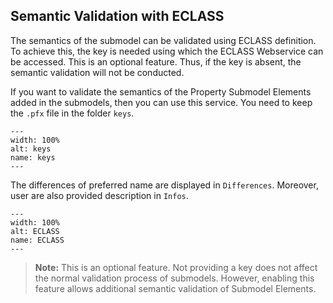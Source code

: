 ## Semantic Validation with ECLASS

The semantics of the submodel can be validated using ECLASS definition. To achieve this, the key is needed using which the ECLASS Webservice can be accessed. This is an optional feature. Thus, if the key is absent, the semantic validation will not be conducted. 

If you want to validate the semantics of the Property Submodel Elements added in the submodels, then you can use this service. You need to keep the `.pfx` file in the folder `keys`. 

```{figure} ./images/keys.png
---
width: 100%
alt: keys
name: keys
---
```

The differences of preferred name are displayed in `Differences`. Moreover, user are also provided description in `Infos`. 
```{figure} ./images/ECLASS.jpeg
---
width: 100%
alt: ECLASS
name: ECLASS
---
```

> **Note:** This is an optional feature. Not providing a key does not affect the normal validation process of submodels. However, enabling this feature allows additional semantic validation of Submodel Elements.


